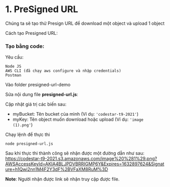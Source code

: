 # 1. PreSigned URL

Chúng ta sẽ tạo thử Presign URL để download một object và upload 1 object

Cách tạo Presigned URL:
### Tạo bằng code:
Yêu cầu:
```
Node JS
AWS CLI (đã chạy aws configure và nhập credentials)
Postman
```


Vào folder presigned-url-demo

Sửa nội dung file **presigned-url.js**:

Cập nhật giá trị các biến sau:
 - myBucket: Tên bucket của mình (Ví dụ: ```'codestar-t9-2021'```)
 - myKey: Tên object muốn download hoặc upload (Ví dụ: ```'image (1).png'```)


Chạy lệnh để thực thi
```
node presigned-url.js
```

Sau khi thực thi thành công sẽ nhận được một đường dẫn như sau:
https://codestar-t9-2021.s3.amazonaws.com/image%20%281%29.png?AWSAccessKeyId=AKIA4BLJPDVBRRIGMP6Y&Expires=1632897624&Signature=h1Qwi2nn1M4F2Y3dF%2BVFaXM8RuM%3D

**Note**: Người nhận được link sẽ nhận truy cập được file.